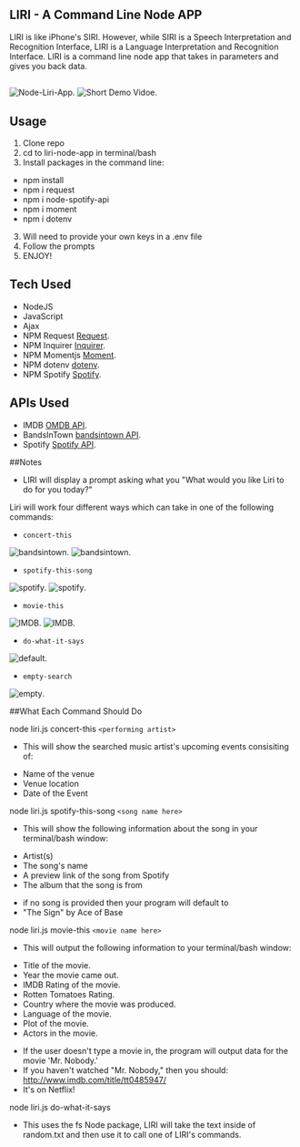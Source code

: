 ## LIRI - A Command Line Node APP

LIRI is like iPhone's SIRI. However, while SIRI is a Speech Interpretation and Recognition Interface, LIRI is a Language Interpretation and Recognition Interface. LIRI is a command line node app that takes in parameters and gives you back data.

## 

![Node-Liri-App](assets/images/home.png).
![Short Demo Vidoe](https://drive.google.com/file/d/1cKr9XHzt0cYy3stI0elBXkHsC7wV-mrC/view?usp=sharing).


## Usage

1. Clone repo
2. cd to liri-node-app in terminal/bash
3. Install packages in the command line:
 - npm install
 - npm i request
 - npm i node-spotify-api
 - npm i moment
 - npm i dotenv
3. Will need to provide your own keys in a .env file
4. Follow the prompts
5. ENJOY! 

## Tech Used 

* NodeJS
* JavaScript
* Ajax
* NPM Request [Request](https://www.npmjs.com/package/request).
* NPM Inquirer [Inquirer](https://www.npmjs.com/package/twitter).
* NPM Momentjs [Moment](https://www.npmjs.com/package/moment).
* NPM dotenv [dotenv](https://www.npmjs.com/package/dotenv).
* NPM Spotify [Spotify](https://www.npmjs.com/package/spotify).

## APIs Used

* IMDB    [OMDB API](http://www.omdbapi.com).
* BandsInTown    [bandsintown API](http://www.artists.bandsintown.com/bandsintown-api).
* Spotify    [Spotify API](https://developer.spotify.com/documentation/web-api/).

##Notes 

* LIRI will display a prompt asking what you "What would you like Liri to do for you today?"


Liri will work four different ways which can take in one of the following commands:

* `concert-this`

![bandsintown](assets/images/concert-1.png).
![bandsintown](assets/images/concert-results.png).

* `spotify-this-song`

![spotify](assets/images/spot-1.png).
![spotify](assets/images/spot-results.png).

* `movie-this`

![IMDB](assets/images/movie-1.png).
![IMDB](assets/images/movie-result.png).

* `do-what-it-says`

![default](assets/images/randomdottxt.png).

* `empty-search`

![empty](assets/images/empty-search.png).

##What Each Command Should Do

node liri.js concert-this `<performing artist>`
* This will show the searched music artist's upcoming events consisiting of:
 - Name of the venue
 - Venue location
 - Date of the Event

node liri.js spotify-this-song `<song name here>`
* This will show the following information about the song in your terminal/bash window: 
 - Artist(s)
 - The song's name
 - A preview link of the song from Spotify
 - The album that the song is from
 * if no song is provided then your program will default to
 * "The Sign" by Ace of Base

node liri.js movie-this `<movie name here>`
* This will output the following information to your terminal/bash window:
 - Title of the movie.
 - Year the movie came out.
 - IMDB Rating of the movie.
 - Rotten Tomatoes Rating.
 - Country where the movie was produced.
 - Language of the movie.
 - Plot of the movie.
 - Actors in the movie.
* If the user doesn't type a movie in, the program will output data for the movie 'Mr. Nobody.'
* If you haven't watched "Mr. Nobody," then you should: http://www.imdb.com/title/tt0485947/
* It's on Netflix!

node liri.js do-what-it-says
* This uses the fs Node package, LIRI will take the text inside of random.txt and then use it to call one of LIRI's commands.